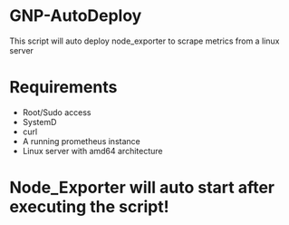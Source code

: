 # GNP-AutoDeploy
This script will auto deploy node_exporter to scrape metrics from a linux server
# Requirements
- Root/Sudo access
- SystemD
- curl
- A running prometheus instance
- Linux server with amd64 architecture 
# Node_Exporter will auto start after executing the script!

